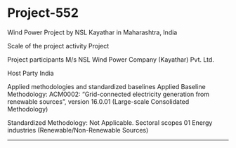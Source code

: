 # Project-552
Wind Power Project by NSL Kayathar in Maharashtra, India

Scale of the project activity Project

Project participants M/s NSL Wind Power Company (Kayathar) Pvt.
Ltd.

Host Party India

Applied methodologies and standardized
baselines
Applied Baseline Methodology:
ACM0002: “Grid-connected electricity
generation from renewable sources”, version
16.0.01
(Large-scale Consolidated Methodology)

Standardized Methodology: Not Applicable.
Sectoral scopes 01 Energy industries
(Renewable/Non-Renewable Sources) 
_____________

